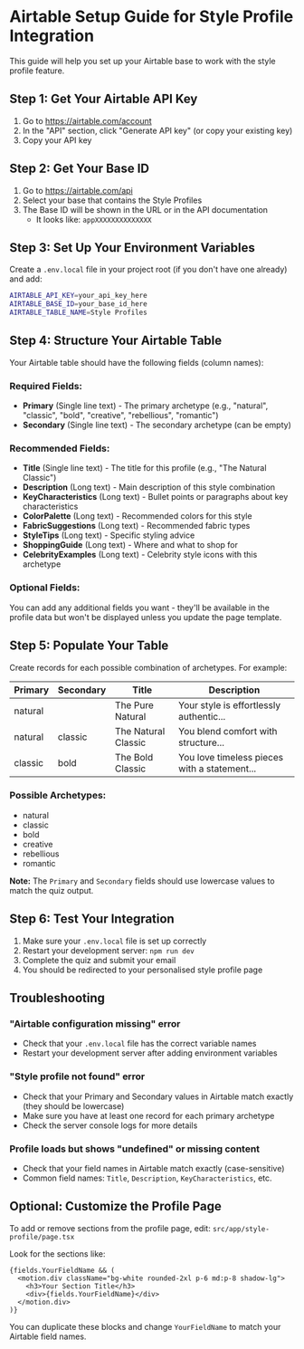 # Airtable Setup Guide for Style Profile Integration

This guide will help you set up your Airtable base to work with the style profile feature.

## Step 1: Get Your Airtable API Key

1. Go to https://airtable.com/account
2. In the "API" section, click "Generate API key" (or copy your existing key)
3. Copy your API key

## Step 2: Get Your Base ID

1. Go to https://airtable.com/api
2. Select your base that contains the Style Profiles
3. The Base ID will be shown in the URL or in the API documentation
   - It looks like: `appXXXXXXXXXXXXXX`

## Step 3: Set Up Your Environment Variables

Create a `.env.local` file in your project root (if you don't have one already) and add:

```bash
AIRTABLE_API_KEY=your_api_key_here
AIRTABLE_BASE_ID=your_base_id_here
AIRTABLE_TABLE_NAME=Style Profiles
```

## Step 4: Structure Your Airtable Table

Your Airtable table should have the following fields (column names):

### Required Fields:
- **Primary** (Single line text) - The primary archetype (e.g., "natural", "classic", "bold", "creative", "rebellious", "romantic")
- **Secondary** (Single line text) - The secondary archetype (can be empty)

### Recommended Fields:
- **Title** (Single line text) - The title for this profile (e.g., "The Natural Classic")
- **Description** (Long text) - Main description of this style combination
- **KeyCharacteristics** (Long text) - Bullet points or paragraphs about key characteristics
- **ColorPalette** (Long text) - Recommended colors for this style
- **FabricSuggestions** (Long text) - Recommended fabric types
- **StyleTips** (Long text) - Specific styling advice
- **ShoppingGuide** (Long text) - Where and what to shop for
- **CelebrityExamples** (Long text) - Celebrity style icons with this archetype

### Optional Fields:
You can add any additional fields you want - they'll be available in the profile data but won't be displayed unless you update the page template.

## Step 5: Populate Your Table

Create records for each possible combination of archetypes. For example:

| Primary | Secondary | Title | Description |
|---------|-----------|-------|-------------|
| natural | | The Pure Natural | Your style is effortlessly authentic... |
| natural | classic | The Natural Classic | You blend comfort with structure... |
| classic | bold | The Bold Classic | You love timeless pieces with a statement... |

### Possible Archetypes:
- natural
- classic
- bold
- creative
- rebellious
- romantic

**Note:** The `Primary` and `Secondary` fields should use lowercase values to match the quiz output.

## Step 6: Test Your Integration

1. Make sure your `.env.local` file is set up correctly
2. Restart your development server: `npm run dev`
3. Complete the quiz and submit your email
4. You should be redirected to your personalised style profile page

## Troubleshooting

### "Airtable configuration missing" error
- Check that your `.env.local` file has the correct variable names
- Restart your development server after adding environment variables

### "Style profile not found" error
- Check that your Primary and Secondary values in Airtable match exactly (they should be lowercase)
- Make sure you have at least one record for each primary archetype
- Check the server console logs for more details

### Profile loads but shows "undefined" or missing content
- Check that your field names in Airtable match exactly (case-sensitive)
- Common field names: `Title`, `Description`, `KeyCharacteristics`, etc.

## Optional: Customize the Profile Page

To add or remove sections from the profile page, edit:
`src/app/style-profile/page.tsx`

Look for the sections like:
```tsx
{fields.YourFieldName && (
  <motion.div className="bg-white rounded-2xl p-6 md:p-8 shadow-lg">
    <h3>Your Section Title</h3>
    <div>{fields.YourFieldName}</div>
  </motion.div>
)}
```

You can duplicate these blocks and change `YourFieldName` to match your Airtable field names.
